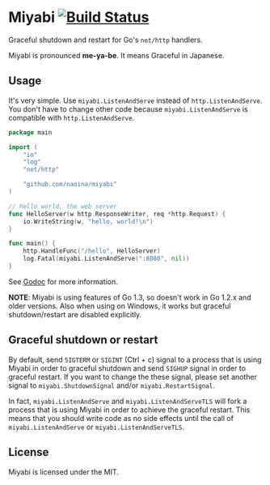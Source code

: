 # Miyabi [![Build Status](https://travis-ci.org/naoina/miyabi.png?branch=master)](https://travis-ci.org/naoina/miyabi)

Graceful shutdown and restart for Go's `net/http` handlers.

Miyabi is pronounced **me-ya-be**. It means Graceful in Japanese.

## Usage

It's very simple. Use `miyabi.ListenAndServe` instead of `http.ListenAndServe`.
You don't have to change other code because `miyabi.ListenAndServe` is compatible with `http.ListenAndServe`.

```go
package main

import (
    "io"
    "log"
    "net/http"

    "github.com/naoina/miyabi"
)

// hello world, the web server
func HelloServer(w http.ResponseWriter, req *http.Request) {
    io.WriteString(w, "hello, world!\n")
}

func main() {
    http.HandleFunc("/hello", HelloServer)
    log.Fatal(miyabi.ListenAndServe(":8080", nil))
}
```

See [Godoc](http://godoc.org/github.com/naoina/miyabi) for more information.

**NOTE**: Miyabi is using features of Go 1.3, so doesn't work in Go 1.2.x and older versions. Also when using on Windows, it works but graceful shutdown/restart are disabled explicitly.

## Graceful shutdown or restart

By default, send `SIGTERM` or `SIGINT` (Ctrl + c) signal to a process that is using Miyabi in order to graceful shutdown and send `SIGHUP` signal in order to graceful restart.
If you want to change the these signal, please set another signal to `miyabi.ShutdownSignal` and/or `miyabi.RestartSignal`.

In fact, `miyabi.ListenAndServe` and `miyabi.ListenAndServeTLS` will fork a process that is using Miyabi in order to achieve the graceful restart.
This means that you should write code as no side effects until the call of `miyabi.ListenAndServe` or `miyabi.ListenAndServeTLS`.

## License

Miyabi is licensed under the MIT.
